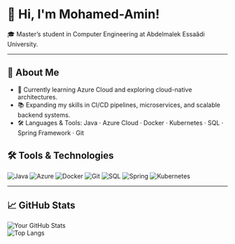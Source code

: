 # 👋 Hi, I'm Mohamed-Amin!

🎓 Master’s student in Computer Engineering at Abdelmalek Essaâdi University.  

---

## 🚀 About Me

- 🌱 Currently learning Azure Cloud and exploring cloud-native architectures.
- 📚 Expanding my skills in CI/CD pipelines, microservices, and scalable backend systems.
- 🛠️ Languages & Tools: Java · Azure Cloud · Docker · Kubernetes · SQL · Spring Framework · Git

## 🛠️ Tools & Technologies

![Java](https://img.shields.io/badge/-Java-007396?style=flat&logo=java&logoColor=white)
![Azure](https://img.shields.io/badge/-Azure-0089D6?style=flat&logo=microsoft-azure&logoColor=white)
![Docker](https://img.shields.io/badge/-Docker-2496ED?style=flat&logo=docker&logoColor=white)
![Git](https://img.shields.io/badge/-Git-F05032?style=flat&logo=git&logoColor=white)
![SQL](https://img.shields.io/badge/-SQL-4479A1?style=flat&logo=postgresql&logoColor=white)
![Spring](https://img.shields.io/badge/-Spring-6DB33F?style=flat&logo=spring&logoColor=white)
![Kubernetes](https://img.shields.io/badge/-Kubernetes-326CE5?style=flat&logo=kubernetes&logoColor=white)

---

## 📈 GitHub Stats
![Your GitHub Stats](https://github-readme-stats.vercel.app/api?username=http-amin-essbaa&show_icons=true&theme=dark)  
![Top Langs](https://github-readme-stats.vercel.app/api/top-langs/?username=http-amin-essbaa&layout=compact&theme=dark)  


<!--
**http-amin-essbaa/http-amin-essbaa** is a ✨ _special_ ✨ repository because its `README.md` (this file) appears on your GitHub profile.

Here are some ideas to get you started:

- 🔭 I’m currently working on ...
- 🌱 I’m currently learning ...
- 👯 I’m looking to collaborate on ...
- 🤔 I’m looking for help with ...
- 💬 Ask me about ...
- 📫 How to reach me: ...
- 😄 Pronouns: ...
- ⚡ Fun fact: ...
-->
